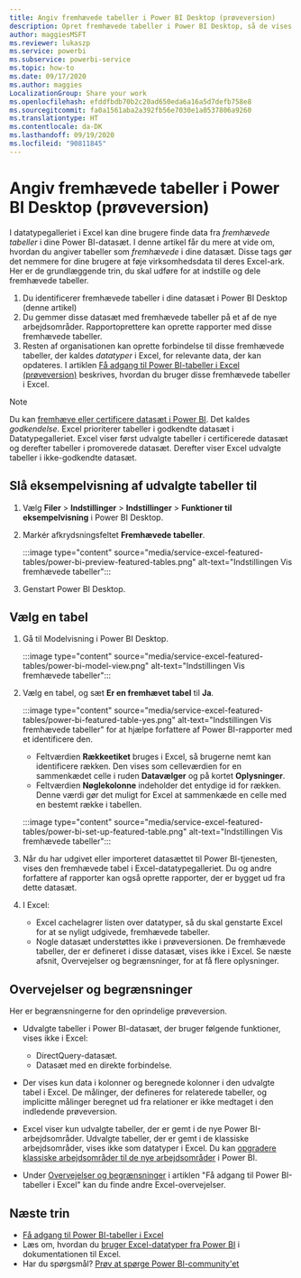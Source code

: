 ```yaml
---
title: Angiv fremhævede tabeller i Power BI Desktop (prøveversion)
description: Opret fremhævede tabeller i Power BI Desktop, så de vises i datatypegalleriet i Excel.
author: maggiesMSFT
ms.reviewer: lukaszp
ms.service: powerbi
ms.subservice: powerbi-service
ms.topic: how-to
ms.date: 09/17/2020
ms.author: maggies
LocalizationGroup: Share your work
ms.openlocfilehash: efddfbdb70b2c20ad650eda6a16a5d7defb758e8
ms.sourcegitcommit: fa0a1561aba2a392fb56e7030e1a0537806a9260
ms.translationtype: HT
ms.contentlocale: da-DK
ms.lasthandoff: 09/19/2020
ms.locfileid: "90811845"
---
```

# <a name="set-featured-tables-in-power-bi-desktop-preview"></a>Angiv fremhævede tabeller i Power BI Desktop (prøveversion)

I datatypegalleriet i Excel kan dine brugere finde data fra *fremhævede tabeller* i dine Power BI-datasæt. I denne artikel får du mere at vide om, hvordan du angiver tabeller som *fremhævede* i dine datasæt. Disse tags gør det nemmere for dine brugere at føje virksomhedsdata til deres Excel-ark. Her er de grundlæggende trin, du skal udføre for at indstille og dele fremhævede tabeller.

1. Du identificerer fremhævede tabeller i dine datasæt i Power BI Desktop (denne artikel)
1. Du gemmer disse datasæt med fremhævede tabeller på et af de nye arbejdsområder. Rapportoprettere kan oprette rapporter med disse fremhævede tabeller. 
1. Resten af organisationen kan oprette forbindelse til disse fremhævede tabeller, der kaldes *datatyper* i Excel, for relevante data, der kan opdateres. I artiklen [Få adgang til Power BI-tabeller i Excel (prøveversion)](service-excel-featured-tables.md) beskrives, hvordan du bruger disse fremhævede tabeller i Excel.

> [!NOTE]
> Du kan [fremhæve eller certificere datasæt i Power BI](../connect-data/service-datasets-promote.md). Det kaldes *godkendelse*. Excel prioriterer tabeller i godkendte datasæt i Datatypegalleriet. Excel viser først udvalgte tabeller i certificerede datasæt og derefter tabeller i promoverede datasæt. Derefter viser Excel udvalgte tabeller i ikke-godkendte datasæt. 

## <a name="turn-on-the-featured-table-preview"></a>Slå eksempelvisning af udvalgte tabeller til

1. Vælg **Filer** > **Indstillinger** > **Indstillinger** > **Funktioner til eksempelvisning** i Power BI Desktop.
2. Markér afkrydsningsfeltet **Fremhævede tabeller**.

    :::image type="content" source="media/service-excel-featured-tables/power-bi-preview-featured-tables.png" alt-text="Indstillingen Vis fremhævede tabeller":::

3. Genstart Power BI Desktop.

## <a name="select-a-table"></a>Vælg en tabel

1. Gå til Modelvisning i Power BI Desktop.

    :::image type="content" source="media/service-excel-featured-tables/power-bi-model-view.png" alt-text="Indstillingen Vis fremhævede tabeller":::
 
2. Vælg en tabel, og sæt **Er en fremhævet tabel** til **Ja**.

    :::image type="content" source="media/service-excel-featured-tables/power-bi-featured-table-yes.png" alt-text="Indstillingen Vis fremhævede tabeller" for at hjælpe forfattere af Power BI-rapporter med et identificere den.
    - Feltværdien **Rækkeetiket** bruges i Excel, så brugerne nemt kan identificere rækken. Den vises som celleværdien for en sammenkædet celle i ruden **Datavælger** og på kortet **Oplysninger**. 
    - Feltværdien **Nøglekolonne** indeholder det entydige id for rækken. Denne værdi gør det muligt for Excel at sammenkæde en celle med en bestemt række i tabellen.

    :::image type="content" source="media/service-excel-featured-tables/power-bi-set-up-featured-table.png" alt-text="Indstillingen Vis fremhævede tabeller":::

1. Når du har udgivet eller importeret datasættet til Power BI-tjenesten, vises den fremhævede tabel i Excel-datatypegalleriet. Du og andre forfattere af rapporter kan også oprette rapporter, der er bygget ud fra dette datasæt.

1. I Excel: 
    - Excel cachelagrer listen over datatyper, så du skal genstarte Excel for at se nyligt udgivede, fremhævede tabeller.
    - Nogle datasæt understøttes ikke i prøveversionen. De fremhævede tabeller, der er defineret i disse datasæt, vises ikke i Excel. Se næste afsnit, Overvejelser og begrænsninger, for at få flere oplysninger.

## <a name="considerations-and-limitations"></a>Overvejelser og begrænsninger

Her er begrænsningerne for den oprindelige prøveversion.

- Udvalgte tabeller i Power BI-datasæt, der bruger følgende funktioner, vises ikke i Excel:

    - DirectQuery-datasæt.
    - Datasæt med en direkte forbindelse.

- Der vises kun data i kolonner og beregnede kolonner i den udvalgte tabel i Excel. De målinger, der defineres for relaterede tabeller, og implicitte målinger beregnet ud fra relationer er ikke medtaget i den indledende prøveversion.
- Excel viser kun udvalgte tabeller, der er gemt i de nye Power BI-arbejdsområder. Udvalgte tabeller, der er gemt i de klassiske arbejdsområder, vises ikke som datatyper i Excel. Du kan [opgradere klassiske arbejdsområder til de nye arbejdsområder](service-upgrade-workspaces.md) i Power BI.
- Under [Overvejelser og begrænsninger](service-excel-featured-tables.md#considerations-and-limitations) i artiklen "Få adgang til Power BI-tabeller i Excel" kan du finde andre Excel-overvejelser.

## <a name="next-steps"></a>Næste trin

- [Få adgang til Power BI-tabeller i Excel](service-excel-featured-tables.md)
- Læs om, hvordan du [bruger Excel-datatyper fra Power BI](https://support.office.com/article/use-excel-data-types-from-power-bi-preview-cd8938ce-f963-444d-b82a-7140848241e9) i dokumentationen til Excel.
- Har du spørgsmål? [Prøv at spørge Power BI-community'et](https://community.powerbi.com/)

